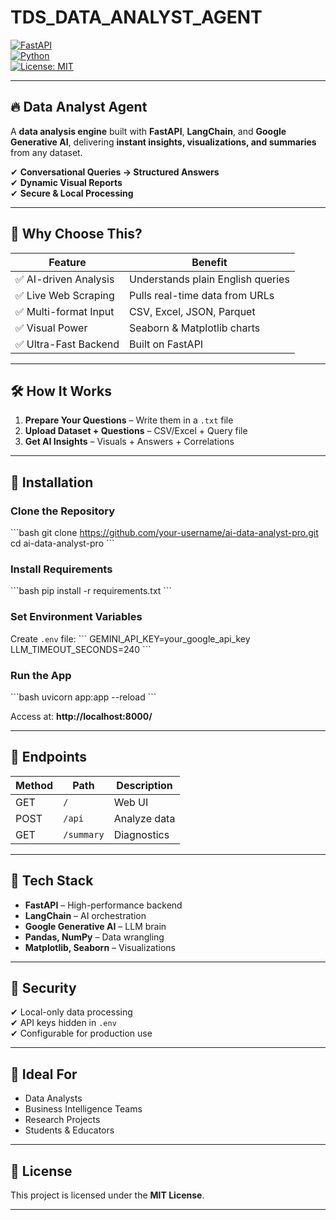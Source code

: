# TDS_DATA_ANALYST_AGENT

[![FastAPI](https://img.shields.io/badge/FastAPI-Ready-brightgreen)](https://fastapi.tiangolo.com/)  
[![Python](https://img.shields.io/badge/Python-3.9%2B-blue)](https://www.python.org/)  
[![License: MIT](https://img.shields.io/badge/License-MIT-yellow.svg)](LICENSE)  

---

## 🔥 **Data Analyst Agent**  
A **data analysis engine** built with **FastAPI**, **LangChain**, and **Google Generative AI**, delivering **instant insights, visualizations, and summaries** from any dataset.  

✔ **Conversational Queries → Structured Answers**  
✔ **Dynamic Visual Reports**  
✔ **Secure & Local Processing**  

---

## 🌟 **Why Choose This?**  

| Feature                | Benefit |
|------------------------|---------|
| ✅ AI-driven Analysis  | Understands plain English queries |
| ✅ Live Web Scraping   | Pulls real-time data from URLs |
| ✅ Multi-format Input  | CSV, Excel, JSON, Parquet |
| ✅ Visual Power        | Seaborn & Matplotlib charts |
| ✅ Ultra-Fast Backend  | Built on FastAPI |

---

## 🛠 **How It Works**  
1. **Prepare Your Questions** – Write them in a `.txt` file  
2. **Upload Dataset + Questions** – CSV/Excel + Query file  
3. **Get AI Insights** – Visuals + Answers + Correlations  

---

## 🚀 **Installation**  

### **Clone the Repository**
\`\`\`bash
git clone https://github.com/your-username/ai-data-analyst-pro.git
cd ai-data-analyst-pro
\`\`\`

### **Install Requirements**
\`\`\`bash
pip install -r requirements.txt
\`\`\`

### **Set Environment Variables**
Create `.env` file:
\`\`\`
GEMINI_API_KEY=your_google_api_key
LLM_TIMEOUT_SECONDS=240
\`\`\`

### **Run the App**
\`\`\`bash
uvicorn app:app --reload
\`\`\`

Access at: **http://localhost:8000/**  

---

## 📡 **Endpoints**  
| Method | Path       | Description |
|--------|-----------|-------------|
| GET    | `/`        | Web UI |
| POST   | `/api`     | Analyze data |
| GET    | `/summary` | Diagnostics |

---

## 🧩 **Tech Stack**  
- **FastAPI** – High-performance backend  
- **LangChain** – AI orchestration  
- **Google Generative AI** – LLM brain  
- **Pandas, NumPy** – Data wrangling  
- **Matplotlib, Seaborn** – Visualizations  

---

## 🔐 **Security**  
✔ Local-only data processing  
✔ API keys hidden in `.env`  
✔ Configurable for production use  

---

## 🎯 **Ideal For**  
- Data Analysts  
- Business Intelligence Teams  
- Research Projects  
- Students & Educators  

---

## 📜 **License**  
This project is licensed under the **MIT License**.  

---
